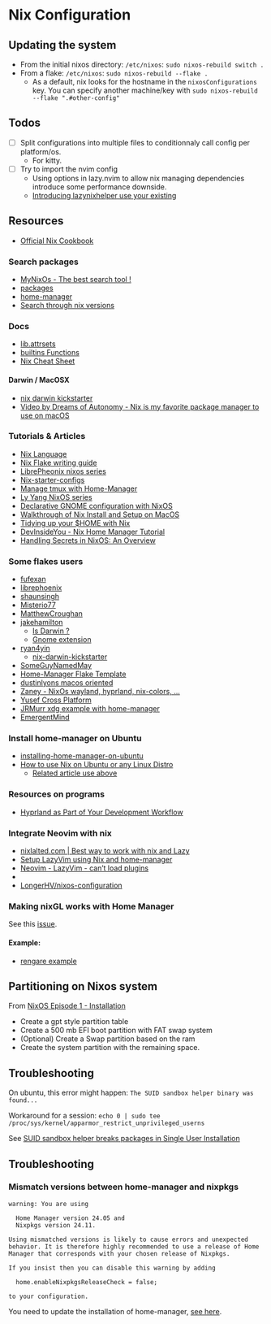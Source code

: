 # Nix Configuration

## Updating the system

- From the initial nixos directory: `/etc/nixos`: `sudo nixos-rebuild switch .`
- From a flake: `/etc/nixos`: `sudo nixos-rebuild --flake .`
  - As a default, nix looks for the hostname in the `nixosConfigurations` key. You can specify another machine/key with `sudo nixos-rebuild --flake ".#other-config"`

## Todos

- [ ] Split configurations into multiple files to conditionnaly call config per platform/os.
  - For kitty.
- [ ] Try to import the nvim config
  - Using options in lazy.nvim to allow nix managing dependencies introduce some performance downside.
  - [Introducing lazynixhelper use your existing](https://www.reddit.com/r/neovim/comments/18sk8r7/introducing_lazynixhelper_use_your_existing/)

## Resources

- [Official Nix Cookbook](https://nixos.wiki/wiki/Nix_Cookbook)

### Search packages

- [MyNixOs - The best search tool !](https://mynixos.com/)
- [packages](https://search.nixos.org/packages)
- [home-manager](https://mipmip.github.io/home-manager-option-search/)
- [Search through nix versions](https://lazamar.co.uk/nix-versions)

### Docs

- [lib.attrsets](https://ryantm.github.io/nixpkgs/functions/library/attrsets/#sec-functions-library-attrsets)
- [builtins Functions](https://nixos.org/manual/nix/stable/language/builtins.html)
- [Nix Cheat Sheet](https://jdheyburn.co.uk/blog/nix-cheat-sheet/)

#### Darwin / MacOSX

- [nix darwin kickstarter](https://github.com/ryan4yin/nix-darwin-kickstarter)
- [Video by Dreams of Autonomy - Nix is my favorite package manager to use on macOS](https://www.youtube.com/watch?v=Z8BL8mdzWHI)

### Tutorials & Articles

- [Nix Language](https://nixos.org/manual/nix/stable/language/index.html)
- [Nix Flake writing guide](https://nixos-and-flakes.thiscute.world/introduction/)
- [LibrePheonix nixos series](https://www.youtube.com/watch?v=Qull6TMQm4Q&list=PL_WcXIXdDWWpuypAEKzZF2b5PijTluxRG&index=5)
- [Nix-starter-configs](https://github.com/Misterio77/nix-starter-configs/tree/main)
- [Manage tmux with Home-Manager](https://haseebmajid.dev/posts/2023-07-10-setting-up-tmux-with-nix-home-manager/)
- [Ly Yang NixOS series](https://www.youtube.com/watch?v=9fWrxmEYGAs&list=PLLvdqTlFTmuKsiyAI8Q9FgHP4mY0ktPVq)
- [Declarative GNOME configuration with NixOS](https://hoverbear.org/blog/declarative-gnome-configuration-in-nixos/)
- [Walkthrough of Nix Install and Setup on MacOS](https://www.youtube.com/watch?v=LE5JR4JcvMg&t=1662s)
- [Tidying up your $HOME with Nix](https://juliu.is/tidying-your-home-with-nix/)
- [DevInsideYou - Nix Home Manager Tutorial](https://www.youtube.com/watch?v=utoj6annRK0)
- [Handling Secrets in NixOS: An Overview](https://lgug2z.com/articles/handling-secrets-in-nixos-an-overview/)

### Some flakes users

- [fufexan](https://github.com/fufexan/dotfiles/blob/main/home/editors/neovim/default.nix)
- [librephoenix](https://github.com/librephoenix/nixos-config)
- [shaunsingh](https://github.com/shaunsingh/nix-darwin-dotfiles/tree/main)
- [Misterio77](https://github.com/Misterio77/nix-config/tree/main)
- [MatthewCroughan](https://github.com/MatthewCroughan/nixcfg/)
- [jakehamilton](https://github.com/jakehamilton/config)
  - [Is Darwin ?](https://github.com/jakehamilton/config/blob/main/modules/home/user/default.nix#L10)
  - [Gnome extension](https://github.com/jakehamilton/config/blob/main/modules/nixos/desktop/gnome/default.nix)
- [ryan4yin](https://github.com/ryan4yin/nix-config)
  - [nix-darwin-kickstarter](https://github.com/ryan4yin/nix-darwin-kickstarter)
- [SomeGuyNamedMay](https://github.com/SomeGuyNamedMay/users/blob/master/flake.nix)
- [Home-Manager Flake Template](https://github.com/juspay/nix-dev-home)
- [dustinlyons macos oriented](https://github.com/dustinlyons/nixos-config)
- [Zaney - NixOs wayland, hyprland, nix-colors, ...](https://gitlab.com/Zaney/zaneyos/-/blob/main/flake.nix)
- [Yusef Cross Platform](https://github.com/yusefnapora/nix-config/tree/main)
- [JRMurr xdg example with home-manager](https://github.com/JRMurr/NixOsConfig/blob/main/flake.nix)
- [EmergentMind](https://github.com/EmergentMind/nix-config)

### Install home-manager on Ubuntu

- [installing-home-manager-on-ubuntu](https://discourse.nixos.org/t/installing-home-manager-on-ubuntu/25957/8)
- [How to use Nix on Ubuntu or any Linux Distro](https://www.youtube.com/watch?v=5Dd7rQPNDT8&t=1s)
  - [Related article use above](https://tech.aufomm.com/my-nix-journey-use-nix-with-ubuntu/)

### Resources on programs

- [Hyprland as Part of Your Development Workflow](https://haseebmajid.dev/posts/2023-11-15-part-3-hyprland-as-part-of-your-development-workflow/)

### Integrate Neovim with nix

- [nixlalted.com | Best way to work with nix and Lazy](https://nixalted.com/)
- [Setup LazyVim using Nix and home-manager](https://github.com/LazyVim/LazyVim/discussions/1972)
- [Neovim - LazyVim - can’t load plugins](https://discourse.nixos.org/t/neovim-cant-load-plugins/31189/2)
- [](https://github.com/shivajreddy/dotfiles/tree/main/nixos/home/apps/neovim)
- [LongerHV/nixos-configuration](https://github.com/LongerHV/nixos-configuration/tree/02434a93d6719253f087ce67e31ffdeedc45da1e/modules/home-manager/myHome/neovim)

### Making nixGL works with Home Manager

See this [issue](https://github.com/nix-community/nixGL/issues/114).

#### Example:

- [rengare example](https://github.com/rengare/dotfiles/blob/main/nix/helpers.nix)

## Partitioning on Nixos system

From [NixOS Episode 1 - Installation](https://www.youtube.com/watch?v=63sSGuclBn0)

- Create a gpt style partition table
- Create a 500 mb EFI boot partition with FAT swap system
- (Optional) Create a Swap partition based on the ram
- Create the system partition with the remaining space.

## Troubleshooting

On ubuntu, this error might happen: `The SUID sandbox helper binary was found...`

Workaround for a session: `echo 0 | sudo tee /proc/sys/kernel/apparmor_restrict_unprivileged_userns`

See [SUID sandbox helper breaks packages in Single User Installation](https://github.com/NixOS/nixpkgs/issues/121694#issuecomment-2159420924)

## Troubleshooting

### Mismatch versions between home-manager and nixpkgs

```
warning: You are using

  Home Manager version 24.05 and
  Nixpkgs version 24.11.

Using mismatched versions is likely to cause errors and unexpected
behavior. It is therefore highly recommended to use a release of Home
Manager that corresponds with your chosen release of Nixpkgs.

If you insist then you can disable this warning by adding

  home.enableNixpkgsReleaseCheck = false;

to your configuration.
```

You need to update the installation of home-manager, [see here](https://nix-community.github.io/home-manager/index.xhtml#sec-flakes-standalone).
